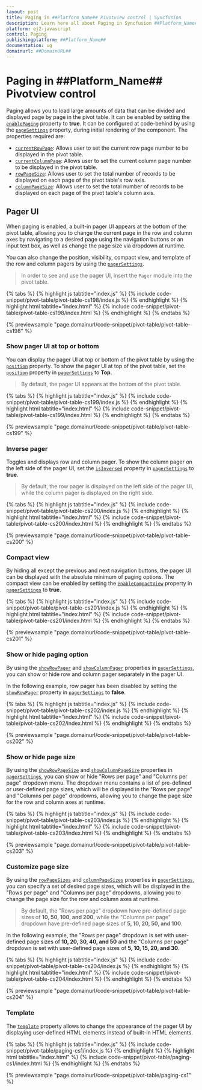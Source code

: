 ```yaml
---
layout: post
title: Paging in ##Platform_Name## Pivotview control | Syncfusion
description: Learn here all about Paging in Syncfusion ##Platform_Name## Pivotview control of Syncfusion Essential JS 2 and more.
platform: ej2-javascript
control: Paging 
publishingplatform: ##Platform_Name##
documentation: ug
domainurl: ##DomainURL##
---
```


# Paging in ##Platform_Name## Pivotview control

Paging allows you to load large amounts of data that can be divided and displayed page by page in the pivot table. It can be enabled by setting the [`enablePaging`](https://ej2.syncfusion.com/javascript/documentation/api/pivotview/#enablepaging) property to **true**. It can be configured at code-behind by using the [`pageSettings`](https://ej2.syncfusion.com/javascript/documentation/api/pivotview/#pagesettings) property, during initial rendering of the component. The properties required are:

* [`currentRowPage`](https://ej2.syncfusion.com/javascript/documentation/api/pivotview/pageSettings/#currentrowpage): Allows user to set the current row page number to be displayed in the pivot table.
* [`currentColumnPage`](https://ej2.syncfusion.com/javascript/documentation/api/pivotview/pageSettings/#currentcolumnpage): Allows user to set the current column page number to be displayed in the pivot table.
* [`rowPageSize`](https://ej2.syncfusion.com/javascript/documentation/api/pivotview/pageSettings/#rowpagesize): Allows user to set the total number of records to be displayed on each page of the pivot table's row axis.
* [`columnPageSize`](https://ej2.syncfusion.com/javascript/documentation/api/pivotview/pageSettings/#columnpagesize): Allows user to set the total number of records to be displayed on each page of the pivot table's column axis.

## Pager UI

When paging is enabled, a built-in pager UI appears at the bottom of the pivot table, allowing you to change the current page in the row and column axes by navigating to a desired page using the navigation buttons or an input text box, as well as change the page size via dropdown at runtime.

You can also change the position, visibility, compact view, and template of the row and column pagers by using the [`pagerSettings`](https://ej2.syncfusion.com/javascript/documentation/api/pivotview/#pagersettings).

> In order to see and use the pager UI, insert the `Pager` module into the pivot table.

{% tabs %}
{% highlight js tabtitle="index.js" %}
{% include code-snippet/pivot-table/pivot-table-cs198/index.js %}
{% endhighlight %}
{% highlight html tabtitle="index.html" %}
{% include code-snippet/pivot-table/pivot-table-cs198/index.html %}
{% endhighlight %}
{% endtabs %}
        
{% previewsample "page.domainurl/code-snippet/pivot-table/pivot-table-cs198" %}

### Show pager UI at top or bottom

You can display the pager UI at top or bottom of the pivot table by using the [`position`](https://ej2.syncfusion.com/javascript/documentation/api/pivotview/pagerSettings/#position) property. To show the pager UI at top of the pivot table, set the [`position`](https://ej2.syncfusion.com/javascript/documentation/api/pivotview/pagerSettings/#position) property in [`pagerSettings`](https://ej2.syncfusion.com/javascript/documentation/api/pivotview/#pagersettings) to **Top**.

> By default, the pager UI appears at the bottom of the pivot table.

{% tabs %}
{% highlight js tabtitle="index.js" %}
{% include code-snippet/pivot-table/pivot-table-cs199/index.js %}
{% endhighlight %}
{% highlight html tabtitle="index.html" %}
{% include code-snippet/pivot-table/pivot-table-cs199/index.html %}
{% endhighlight %}
{% endtabs %}
        
{% previewsample "page.domainurl/code-snippet/pivot-table/pivot-table-cs199" %}

### Inverse pager

Toggles and displays row and column pager. To show the column pager on the left side of the pager UI, set the [`isInversed`](https://ej2.syncfusion.com/javascript/documentation/api/pivotview/pagerSettings/#isinversed) property in [`pagerSettings`](https://ej2.syncfusion.com/javascript/documentation/api/pivotview/#pagersettings) to **true**.

> By default, the row pager is displayed on the left side of the pager UI, while the column pager is displayed on the right side.

{% tabs %}
{% highlight js tabtitle="index.js" %}
{% include code-snippet/pivot-table/pivot-table-cs200/index.js %}
{% endhighlight %}
{% highlight html tabtitle="index.html" %}
{% include code-snippet/pivot-table/pivot-table-cs200/index.html %}
{% endhighlight %}
{% endtabs %}
        
{% previewsample "page.domainurl/code-snippet/pivot-table/pivot-table-cs200" %}

### Compact view

By hiding all except the previous and next navigation buttons, the pager UI can be displayed with the absolute minimum of paging options. The compact view can be enabled by setting the [`enableCompactView`](https://ej2.syncfusion.com/javascript/documentation/api/pivotview/pagerSettings/#enablecompactview) property in [`pagerSettings`](https://ej2.syncfusion.com/javascript/documentation/api/pivotview/#pagersettings) to **true**.

{% tabs %}
{% highlight js tabtitle="index.js" %}
{% include code-snippet/pivot-table/pivot-table-cs201/index.js %}
{% endhighlight %}
{% highlight html tabtitle="index.html" %}
{% include code-snippet/pivot-table/pivot-table-cs201/index.html %}
{% endhighlight %}
{% endtabs %}
        
{% previewsample "page.domainurl/code-snippet/pivot-table/pivot-table-cs201" %}

### Show or hide paging option

By using the [`showRowPager`](https://ej2.syncfusion.com/javascript/documentation/api/pivotview/pagerSettings/#showrowpager) and [`showColumnPager`](https://ej2.syncfusion.com/javascript/documentation/api/pivotview/pagerSettings/#showcolumnpager) properties in [`pagerSettings`](https://ej2.syncfusion.com/javascript/documentation/api/pivotview/#pagersettings), you can show or hide row and column pager separately in the pager UI.

In the following example, row pager has been disabled by setting the [`showRowPager`](https://ej2.syncfusion.com/javascript/documentation/api/pivotview/pagerSettings/#showrowpager) property in [`pagerSettings`](https://ej2.syncfusion.com/javascript/documentation/api/pivotview/#pagersettings) to **false**.

{% tabs %}
{% highlight js tabtitle="index.js" %}
{% include code-snippet/pivot-table/pivot-table-cs202/index.js %}
{% endhighlight %}
{% highlight html tabtitle="index.html" %}
{% include code-snippet/pivot-table/pivot-table-cs202/index.html %}
{% endhighlight %}
{% endtabs %}
        
{% previewsample "page.domainurl/code-snippet/pivot-table/pivot-table-cs202" %}

### Show or hide page size

By using the [`showRowPageSize`](https://ej2.syncfusion.com/javascript/documentation/api/pivotview/pagerSettings/#showrowpagesize) and [`showColumnPageSize`](https://ej2.syncfusion.com/javascript/documentation/api/pivotview/pagerSettings/#showcolumnpagesize) properties in [`pagerSettings`](https://ej2.syncfusion.com/javascript/documentation/api/pivotview/#pagersettings), you can show or hide "Rows per page" and "Columns per page" dropdown menu. The dropdown menu contains a list of pre-defined or user-defined page sizes, which will be displayed in the "Rows per page" and "Columns per page" dropdowns, allowing you to change the page size for the row and column axes at runtime.

{% tabs %}
{% highlight js tabtitle="index.js" %}
{% include code-snippet/pivot-table/pivot-table-cs203/index.js %}
{% endhighlight %}
{% highlight html tabtitle="index.html" %}
{% include code-snippet/pivot-table/pivot-table-cs203/index.html %}
{% endhighlight %}
{% endtabs %}
        
{% previewsample "page.domainurl/code-snippet/pivot-table/pivot-table-cs203" %}

### Customize page size

By using the [`rowPageSizes`](https://ej2.syncfusion.com/javascript/documentation/api/pivotview/pagerSettings/#rowpagesizes) and [`columnPageSizes`](https://ej2.syncfusion.com/javascript/documentation/api/pivotview/pagerSettings/#columnpagesizes) properties in [`pagerSettings`](https://ej2.syncfusion.com/javascript/documentation/api/pivotview/#pagerSettings), you can specify a set of desired page sizes, which will be displayed in the "Rows per page" and "Columns per page" dropdowns, allowing you to change the page size for the row and column axes at runtime.

> By default, the "Rows per page" dropdown have pre-defined page sizes of **10, 50, 100, and 200**, while the "Columns per page" dropdown have pre-defined page sizes of **5, 10, 20, 50, and 100**.

In the following example, the "Rows per page" dropdown is set with user-defined page sizes of **10, 20, 30, 40, and 50** and the "Columns per page" dropdown is set with user-defined page sizes of **5, 10, 15, 20, and 30**.

{% tabs %}
{% highlight js tabtitle="index.js" %}
{% include code-snippet/pivot-table/pivot-table-cs204/index.js %}
{% endhighlight %}
{% highlight html tabtitle="index.html" %}
{% include code-snippet/pivot-table/pivot-table-cs204/index.html %}
{% endhighlight %}
{% endtabs %}
        
{% previewsample "page.domainurl/code-snippet/pivot-table/pivot-table-cs204" %}

### Template

The [`template`](https://ej2.syncfusion.com/javascript/documentation/api/pivotview/pagerSettings/#template) property allows to change the appearance of the pager UI by displaying user-defined HTML elements instead of built-in HTML elements.

{% tabs %}
{% highlight js tabtitle="index.js" %}
{% include code-snippet/pivot-table/paging-cs1/index.js %}
{% endhighlight %}
{% highlight html tabtitle="index.html" %}
{% include code-snippet/pivot-table/paging-cs1/index.html %}
{% endhighlight %}
{% endtabs %}
        
{% previewsample "page.domainurl/code-snippet/pivot-table/paging-cs1" %}